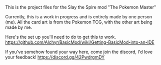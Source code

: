 This is the project files for the Slay the Spire mod "The Pokemon Master"

Currently, this is a work in progress and is entirely made by one person (me). All the card art is from the Pokemon 
TCG, with the other art being made by me.

Here's the set up you'll need to do to get this to work.
https://github.com/Alchyr/BasicMod/wiki/Getting-BasicMod-into-an-IDE


If you've somehow found your way here, come join the discord, I'd love your feedback! https://discord.gg/42PwdrgmDY